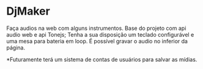 # DjMaker
Faça audios na web com alguns instrumentos.
Base do projeto com api audio web e api Tonejs;
Tenha a sua disposição um teclado configurável e uma mesa para bateria em loop.
É possível gravar o audio no inferior da página.

*Futuramente terá um sistema de contas de usuários para salvar as mídias.
